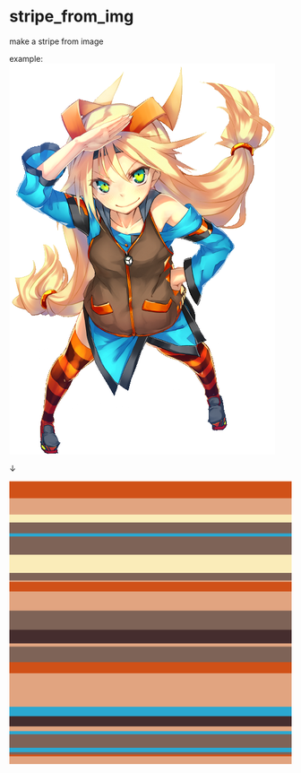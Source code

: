 # stripe_from_img
make a stripe from image

example:
![unitychan](https://github.com/mizuWaterfield/stripe_from_img/blob/master/unitychan.png)

↓

![example](https://github.com/mizuWaterfield/stripe_from_img/blob/master/example.png)
